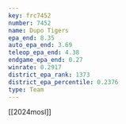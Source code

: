 ```yaml
---
key: frc7452
number: 7452
name: Dupo Tigers
epa_end: 8.35
auto_epa_end: 3.69
teleop_epa_end: 4.38
endgame_epa_end: 0.27
winrate: 0.2917
district_epa_rank: 1373
district_epa_percentile: 0.2376
type: Team
---
```

[[2024mosl]]
